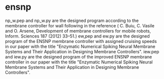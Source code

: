 # ensnp 
np_w.pep and np_w.py are the designed program according to the membrane controller for wall following in the reference ( C. Buiu, C. Vasile and O. Arsene, Development of
membrane controllers for mobile robots, Inform. Sciences 187 (2012) 33–51.)
ew,pep and ew.py are the designed program of the ENSNP membrane controller with assigned cruising speeds in our paper with the title "Enzymatic Numerical Spiking Neural Membrane Systems
and Their Application in Designing Membrane Controllers".
iew.pep and iew.py are the designed program of the improved ENSNP membrane controller in our paper with the title "Enzymatic Numerical Spiking Neural Membrane Systems
and Their Application in Designing Membrane Controllers".
